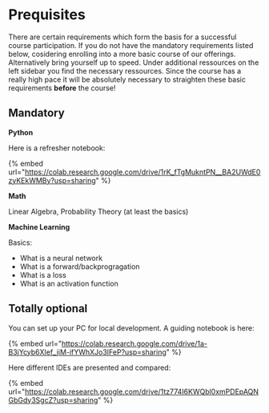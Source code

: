 # Prequisites

There are certain requirements which form the basis for a successful course participation. If you do not have the mandatory requirements listed below, cosidering enrolling into a more basic course of our offerings. Alternatively bring yourself up to speed. Under additional ressources on the left sidebar you find the necessary ressources. Since the course has a really high pace it will be absolutely necessary to straighten these basic requirements **before** the course!

## **Mandatory**

**Python**

Here is a refresher notebook:

{% embed url="https://colab.research.google.com/drive/1rK_fTgMukntPN__BA2UWdE0zyKEkWMBy?usp=sharing" %}

**Math**

Linear Algebra, Probability Theory (at least the basics)



**Machine Learning**

Basics:

* What is a neural network
* What is a forward/backprogragation
* What is a loss
* What is an activation function





## **Totally optional**

You can set up your PC for local development. A guiding notebook is here:

{% embed url="https://colab.research.google.com/drive/1a-B3jYcyb6Xlef_jiM-ifYWhXJo3IFeP?usp=sharing" %}

Here different IDEs are presented and compared:

{% embed url="https://colab.research.google.com/drive/1tz774I6KWQbl0xmPDEpAQNGbGdy3SgcZ?usp=sharing" %}



